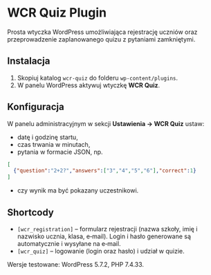 # WCR Quiz Plugin

Prosta wtyczka WordPress umożliwiająca rejestrację uczniów oraz przeprowadzenie zaplanowanego quizu z pytaniami zamkniętymi.

## Instalacja
1. Skopiuj katalog `wcr-quiz` do folderu `wp-content/plugins`.
2. W panelu WordPress aktywuj wtyczkę **WCR Quiz**.

## Konfiguracja
W panelu administracyjnym w sekcji **Ustawienia → WCR Quiz** ustaw:
- datę i godzinę startu,
- czas trwania w minutach,
- pytania w formacie JSON, np.
```json
[
  {"question":"2+2?","answers":["3","4","5","6"],"correct":1}
]
```
- czy wynik ma być pokazany uczestnikowi.

## Shortcody
- `[wcr_registration]` – formularz rejestracji (nazwa szkoły, imię i nazwisko ucznia, klasa, e‑mail). Login i hasło generowane są automatycznie i wysyłane na e‑mail.
- `[wcr_quiz]` – logowanie (login oraz hasło) i udział w quizie.

Wersje testowane: WordPress 5.7.2, PHP 7.4.33.
